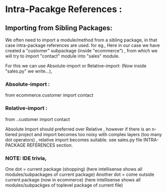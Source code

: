 # Intra-Pacakge References :

## Importing from Sibling Packages:
We often need to import a module/method from a sibling package, in that case intra-package references are used.
for eg., 
Here in our case we have created a "customer" subpackage (inside "ecommerce") , from which we will try to import "contact" module into "sales" module.

For this we can use Absolute-import or Relative-import: (Now inside "sales.py" we write...),
### Absolute-import : 
from ecommerce.customer import contact

### Relative-import :
from ..customer import contact

Absolute Import should preferred over Relative , however if there is an n-tiered project and import becomes too noisy with complex layers (too many dot operators) , relative import becomes suitable.
see sales.py file INTRA-PACKAGE REFERENCES section.

### NOTE: IDE trivia,
One dot = current package (shopping) (here intellisense shows all modules/subpackages of current package)
Another dot = come outside current package (now in ecommerce) (here intellisense shows all modules/subpackges of toplevel package of current file)
